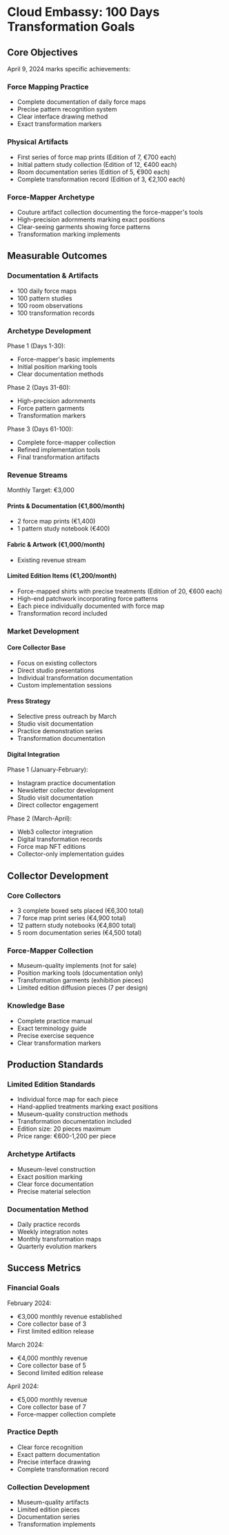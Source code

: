 # Cloud Embassy: 100 Days Transformation Goals

## Core Objectives
April 9, 2024 marks specific achievements:

### Force Mapping Practice
- Complete documentation of daily force maps
- Precise pattern recognition system
- Clear interface drawing method
- Exact transformation markers

### Physical Artifacts
- First series of force map prints (Edition of 7, €700 each)
- Initial pattern study collection (Edition of 12, €400 each)
- Room documentation series (Edition of 5, €900 each)
- Complete transformation record (Edition of 3, €2,100 each)

### Force-Mapper Archetype
- Couture artifact collection documenting the force-mapper's tools
- High-precision adornments marking exact positions
- Clear-seeing garments showing force patterns
- Transformation marking implements

## Measurable Outcomes

### Documentation & Artifacts
- 100 daily force maps
- 100 pattern studies
- 100 room observations
- 100 transformation records

### Archetype Development
Phase 1 (Days 1-30):
- Force-mapper's basic implements
- Initial position marking tools
- Clear documentation methods

Phase 2 (Days 31-60):
- High-precision adornments
- Force pattern garments
- Transformation markers

Phase 3 (Days 61-100):
- Complete force-mapper collection
- Refined implementation tools
- Final transformation artifacts

### Revenue Streams
Monthly Target: €3,000

#### Prints & Documentation (€1,800/month)
- 2 force map prints (€1,400)
- 1 pattern study notebook (€400)

#### Fabric & Artwork (€1,000/month)
- Existing revenue stream

#### Limited Edition Items (€1,200/month)
- Force-mapped shirts with precise treatments (Edition of 20, €600 each)
- High-end patchwork incorporating force patterns
- Each piece individually documented with force map
- Transformation record included

### Market Development

#### Core Collector Base
- Focus on existing collectors
- Direct studio presentations
- Individual transformation documentation
- Custom implementation sessions

#### Press Strategy
- Selective press outreach by March
- Studio visit documentation
- Practice demonstration series
- Transformation documentation

#### Digital Integration
Phase 1 (January-February):
- Instagram practice documentation
- Newsletter collector development
- Studio visit documentation
- Direct collector engagement

Phase 2 (March-April):
- Web3 collector integration
- Digital transformation records
- Force map NFT editions
- Collector-only implementation guides

## Collector Development

### Core Collectors
- 3 complete boxed sets placed (€6,300 total)
- 7 force map print series (€4,900 total)
- 12 pattern study notebooks (€4,800 total)
- 5 room documentation series (€4,500 total)

### Force-Mapper Collection
- Museum-quality implements (not for sale)
- Position marking tools (documentation only)
- Transformation garments (exhibition pieces)
- Limited edition diffusion pieces (7 per design)

### Knowledge Base
- Complete practice manual
- Exact terminology guide
- Precise exercise sequence
- Clear transformation markers

## Production Standards

### Limited Edition Standards
- Individual force map for each piece
- Hand-applied treatments marking exact positions
- Museum-quality construction methods
- Transformation documentation included
- Edition size: 20 pieces maximum
- Price range: €600-1,200 per piece

### Archetype Artifacts
- Museum-level construction
- Exact position marking
- Clear force documentation
- Precise material selection

### Documentation Method
- Daily practice records
- Weekly integration notes
- Monthly transformation maps
- Quarterly evolution markers

## Success Metrics

### Financial Goals
February 2024:
- €3,000 monthly revenue established
- Core collector base of 3
- First limited edition release

March 2024:
- €4,000 monthly revenue
- Core collector base of 5
- Second limited edition release

April 2024:
- €5,000 monthly revenue
- Core collector base of 7
- Force-mapper collection complete

### Practice Depth
- Clear force recognition
- Exact pattern documentation
- Precise interface drawing
- Complete transformation record

### Collection Development
- Museum-quality artifacts
- Limited edition pieces
- Documentation series
- Transformation implements
